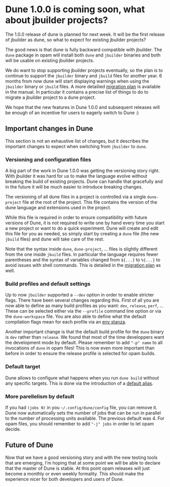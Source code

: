 # Dune 1.0.0 is coming soon, what about jbuilder projects?

The 1.0.0 release of dune is planned for next week. It will be the
first release of jbuilder as dune, so what to expect for existing
jbuilder projects?

The good news is that dune is fully backward compatible with
jbuilder. The `dune` package in opam will install both `dune` and
`jbuilder` binaries and both will be usable on existing jbuilder
projects.

We do want to stop supporting jbuilder projects eventually, so the
plan is to continue to support the `jbuilder` binary and `jbuild`
files for another year. 6 months from now dune will start displaying
warnings when using the `jbuilder` binary or `jbuild` files. A more
detailied [migration plan][mp] is available in the manual. In
particular it contains a precise list of things to do to migrate a
jbuilder project to a dune project.

We hope that the new features in Dune 1.0.0 and subsequent releases
will be enough of an incentive for users to eagerly switch to Dune :)

## Important changes in Dune

This section is not an exhaustive list of changes, but it describes
the important changes to expect when switching from `jbuilder` to
`dune`.

### Versioning and configuration files

A big part of the work in Dune 1.0.0 was getting the versioning story
right. With jbuilder it was hard for us to make the language evolve
without breaking the build of existing projects. Dune can handle that
gracefully and in the future it will be much easier to introduce
breaking changes.

The versioning of all dune files in a project is controlled via a
single `dune-project` file at the root of the project. This file
contains the version of the dune language and extensions used in the
project.

While this file is required in order to ensure compatibility with
future versions of Dune, it is not required to write one by hand every
time you start a new project or want to do a quick experiment. Dune
will create and edit this file for you as needed, so simply start by
creating a `dune` file (the new `jbuild` files) and dune will take
care of the rest.

Note that the syntax inside `dune`, `dune-project`, ... files is
slightly different from the one inside `jbuild` files. In particular
the language requires fewer parentheses and the syntax of variables
changed from `${...}` to `%{...}` to avoid issues with shell
commands. This is detailed in the [migration plan][mp] as well.

### Build profiles and default settings

Up to now `jbuilder` supported a `--dev` option in order to enable
stricter flags. There have been several changes regarding this. First
of all you are now able to define as many build profiles as you want:
`dev`, `release`, `perf`, ... These can be selected either via the
`--profile` command line option or via the `dune-workspace` file. You
are also able to define what the default compilation flags mean for
each profile via an [env stanza][env].

Another important change is that the default build profile for the
`dune` binary is `dev` rather than `release`. We found that most of
the time developpers want the development mode by default. Please
remember to add `"-p" name` to all invocations of `dune` in opam
files! This is now even more important than before in order to ensure
the release profile is selected for opam builds.

### Default target

Dune allows to configure what happens when you run `dune build`
without any specific targets. This is done via the introduction of a
[default alias][defal].

### More parellelism by default

If you had `(jobs N)` in you `~/.config/dune/config` file, you can
remove it. Dune now automatically sets the number of jobs that can be
run in parallel to the number of processing units available. The
previous default was 4. For opam files, you should remember to add
`"-j" jobs` in order to let opam decide.

## Future of Dune

Now that we have a good versioning story and with the new testing
tools that are emerging, I'm hoping that at some point we will be able
to declare that the master of Dune is stable. At this point opam
releases will just become a monthly or even weekly formality. This
should make the experience nicer for both developers and users of
Dune.

[mp]:    https://dune.readthedocs.io/en/latest/migration.html
[env]:   https://dune.readthedocs.io/en/latest/dune-files.html#env
[defal]: https://dune.readthedocs.io/en/latest/usage.html#default-alias
